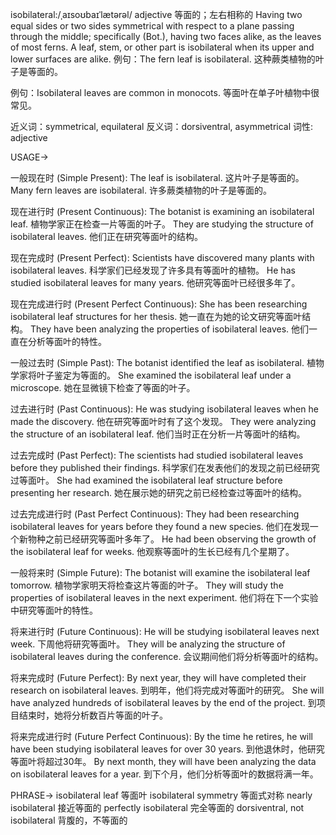 isobilateral:/ˌaɪsoʊbaɪˈlætərəl/
adjective
等面的；左右相称的
Having two equal sides or two sides symmetrical with respect to a plane passing through the middle; specifically (Bot.), having two faces alike, as the leaves of most ferns.  A leaf, stem, or other part is isobilateral when its upper and lower surfaces are alike.
例句：The fern leaf is isobilateral. 这种蕨类植物的叶子是等面的。

例句：Isobilateral leaves are common in monocots. 等面叶在单子叶植物中很常见。

近义词：symmetrical, equilateral
反义词：dorsiventral, asymmetrical
词性: adjective


USAGE->

一般现在时 (Simple Present):
The leaf is isobilateral. 这片叶子是等面的。
Many fern leaves are isobilateral. 许多蕨类植物的叶子是等面的。

现在进行时 (Present Continuous):
The botanist is examining an isobilateral leaf. 植物学家正在检查一片等面的叶子。
They are studying the structure of isobilateral leaves. 他们正在研究等面叶的结构。

现在完成时 (Present Perfect):
Scientists have discovered many plants with isobilateral leaves. 科学家们已经发现了许多具有等面叶的植物。
He has studied isobilateral leaves for many years. 他研究等面叶已经很多年了。

现在完成进行时 (Present Perfect Continuous):
She has been researching isobilateral leaf structures for her thesis. 她一直在为她的论文研究等面叶结构。
They have been analyzing the properties of isobilateral leaves.  他们一直在分析等面叶的特性。

一般过去时 (Simple Past):
The botanist identified the leaf as isobilateral. 植物学家将叶子鉴定为等面的。
She examined the isobilateral leaf under a microscope.  她在显微镜下检查了等面的叶子。

过去进行时 (Past Continuous):
He was studying isobilateral leaves when he made the discovery. 他在研究等面叶时有了这个发现。
They were analyzing the structure of an isobilateral leaf. 他们当时正在分析一片等面叶的结构。

过去完成时 (Past Perfect):
The scientists had studied isobilateral leaves before they published their findings. 科学家们在发表他们的发现之前已经研究过等面叶。
She had examined the isobilateral leaf structure before presenting her research.  她在展示她的研究之前已经检查过等面叶的结构。

过去完成进行时 (Past Perfect Continuous):
They had been researching isobilateral leaves for years before they found a new species.  他们在发现一个新物种之前已经研究等面叶多年了。
He had been observing the growth of the isobilateral leaf for weeks.  他观察等面叶的生长已经有几个星期了。

一般将来时 (Simple Future):
The botanist will examine the isobilateral leaf tomorrow.  植物学家明天将检查这片等面的叶子。
They will study the properties of isobilateral leaves in the next experiment. 他们将在下一个实验中研究等面叶的特性。

将来进行时 (Future Continuous):
He will be studying isobilateral leaves next week. 下周他将研究等面叶。
They will be analyzing the structure of isobilateral leaves during the conference.  会议期间他们将分析等面叶的结构。

将来完成时 (Future Perfect):
By next year, they will have completed their research on isobilateral leaves. 到明年，他们将完成对等面叶的研究。
She will have analyzed hundreds of isobilateral leaves by the end of the project. 到项目结束时，她将分析数百片等面的叶子。

将来完成进行时 (Future Perfect Continuous):
By the time he retires, he will have been studying isobilateral leaves for over 30 years. 到他退休时，他研究等面叶将超过30年。
By next month, they will have been analyzing the data on isobilateral leaves for a year. 到下个月，他们分析等面叶的数据将满一年。


PHRASE->
isobilateral leaf 等面叶
isobilateral symmetry 等面式对称
nearly isobilateral 接近等面的
perfectly isobilateral 完全等面的
dorsiventral, not isobilateral 背腹的，不等面的

